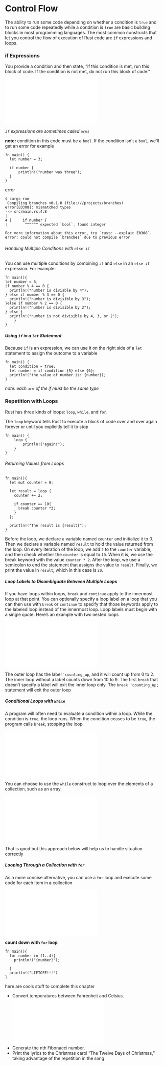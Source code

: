 # Control Flow
The ability to run some code depending on whether a condition is `true` and to run some code repeatedly while a condition is `true` are basic building blocks in most programming languages. The most common constructs that let you control the flow of execution of Rust code are `if` expressions and loops.

### if Expressions
You provide a condition and then state, “If this condition is met, run this block of code. If the condition is not met, do not run this block of code."

![check codes->](./if_expression.rs)

*`if` expressions are sometimes called `arms`*

**note:**
 condition in this code must be a `bool`. If the condition isn’t a `bool`, we’ll get an error
  for example
  ```
  fn main() {
    let number = 3;

    if number {
        println!("number was three");
    }
}
  ```

  error

  ```
  $ cargo run
   Compiling branches v0.1.0 (file:///projects/branches)
error[E0308]: mismatched types
 --> src/main.rs:4:8
  |
4 |     if number {
  |        ^^^^^^ expected `bool`, found integer

For more information about this error, try `rustc --explain E0308`.
error: could not compile `branches` due to previous error

  ```
###### Handling Multiple Conditions with `else if`

You can use multiple conditions by combining `if` and `else` in an `else if `expression. For example:

```
fn main(){
let number = 6;
if number % 4 == 0 {
  println!("number is divisble by 4");
} else if number % 3 == 0 {
  println!("number is divisible by 3");
}else if number % 2 == 0 {
  println!("number is divisible by 2");
} else {
  println!("number is not divisible by 4, 3, or 2");
    }
}
```
##### Using `if` in a `let` Statement
Because `if` is an expression, we can use it on the right side of a `let` statement to assign the outcome to a variable

```
fn main() {
  let condition = true;
  let number = if condition {5} else {6};
  println!("the value of number is: {number});
}
```
*note: each `arm` of the if must be the same type*

### Repetition with Loops
Rust has three kinds of loops: `loop`, `while`, and `for`.

The `loop` keyword tells Rust to execute a block of code over and over again forever or until you explicitly tell it to stop


```
fn main() {
    loop {
        println!("again!");
    }
}
```

###### Returning Values from Loops

```
fn main(){
  let mut counter = 0;

  let result = loop {
    counter += 2;

    if counter == 10{
      break counter *2;
    }
  };

  println!("The result is {result}");
}
```
Before the loop, we declare a variable named `counter` and initialize it to 0. Then we declare a variable named `result` to hold the value returned from the loop. On every iteration of the loop, we add `2` to the `counter` variable, and then check whether the `counter` is equal to `10`. When it is, we use the break keyword with the value `counter * 2`. After the loop, we use a semicolon to end the statement that assigns the value to `result`. Finally, we print the value in `result`, which in this case is `20`.

##### Loop Labels to Disambiguate Between Multiple Loops

If you have loops within loops, `break` and `continue` apply to the innermost loop at that point. You can optionally specify a loop label on a loop that you can then use with `break` or `continue` to specify that those keywords apply to the labeled loop instead of the innermost loop. Loop labels must begin with a single quote. Here’s an example with two nested loops

![check codes->](./loops.rs)

The outer loop has the label `'counting_up`, and it will count up from 0 to 2. The inner loop without a label counts down from 10 to 9. The first `break` that doesn’t specify a label will exit the inner loop only. The `break 'counting_up;` statement will exit the outer loop

##### Conditional Loops with `while`

A program will often need to evaluate a condition within a loop. While the condition is `true`, the loop runs. When the condition ceases to be `true`, the program calls `break`, stopping the loop

![check codes->](./while_loop.rs)

You can choose to use the `while` construct to loop over the elements of a collection, such as an array.

![check codes->](./array_loop.rs)

That is good  but this approach below will help us to handle situation correctly 

##### Looping Through a Collection with `for`
As a more concise alternative, you can use a `for` loop and execute some code for each item in a collection

![check codes->](./for_loops.rs)

**count down with `for` loop**

```
fn main(){
  for number in (1..4){
    println!("{number}");

  }
  println!("LIFTOFF!!!")
}
```

here are cools stuff to complete this chapter

- Convert temperatures between Fahrenheit and Celsius. ![see them here](/Rust_Projects/temp_convert/src/main.rs)
- Generate the nth Fibonacci number.
- Print the lyrics to the Christmas carol “The Twelve Days of Christmas,” taking advantage of the repetition in the song





